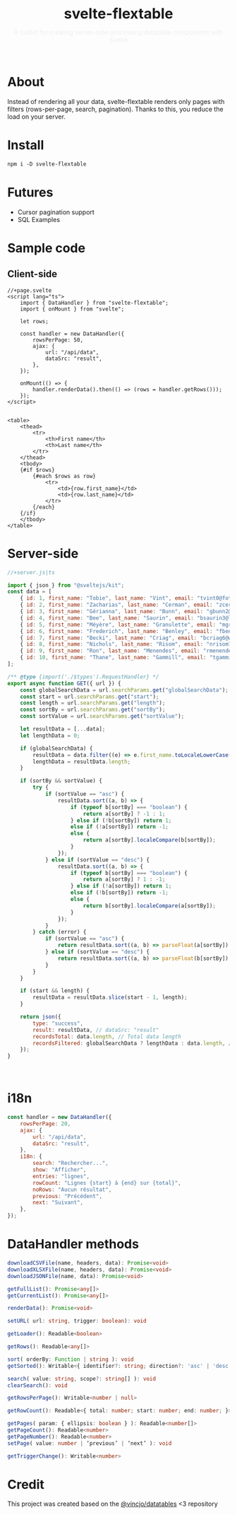 <div align="center">
  <p align="center">
</p>
  <h1 align="center" style="font-size:32px;margin:0;border:none;">svelte-flextable</h1>
  <p style="color:#eee">A toolkit for creating server-side processing datatable components with Svelte</p>
  <p>
</p>
</div>

<br>

# About

Instead of rendering all your data, svelte-flextable renders only pages with filters (rows-per-page, search, pagination). Thanks to this, you reduce the load on your server.

# Install

```apache
npm i -D svelte-flextable
```

# Futures

- Cursor pagination support
- SQL Examples

# Sample code

## Client-side

```svelte
//+page.svelte
<script lang="ts">
    import { DataHandler } from "svelte-flextable";
    import { onMount } from "svelte";

    let rows;

    const handler = new DataHandler({
        rowsPerPage: 50,
        ajax: {
            url: "/api/data",
            dataSrc: "result",
        },
    });

    onMount(() => {
        handler.renderData().then(() => (rows = handler.getRows()));
    });
</script>


<table>
    <thead>
        <tr>
            <th>First name</th>
            <th>Last name</th>
        </tr>
    </thead>
    <tbody>
    {#if $rows}
        {#each $rows as row}
            <tr>
                <td>{row.first_name}</td>
                <td>{row.last_name}</td>
            </tr>
        {/each}
    {/if}
    </tbody>
</table>
```

# Server-side

```javascript
//+server.js|ts

import { json } from "@sveltejs/kit";
const data = [
    { id: 1, first_name: "Tobie", last_name: "Vint", email: "tvint0@fotki.com" },
    { id: 2, first_name: "Zacharias", last_name: "Cerman", email: "zcerman1@sciencedirect.com" },
    { id: 3, first_name: "Gérianna", last_name: "Bunn", email: "gbunn2@foxnews.com" },
    { id: 4, first_name: "Bee", last_name: "Saurin", email: "bsaurin3@live.com" },
    { id: 5, first_name: "Méyère", last_name: "Granulette", email: "mgranul4@yellowbook.com" },
    { id: 6, first_name: "Frederich", last_name: "Benley", email: "fbenley5@ameblo.jp" },
    { id: 7, first_name: "Becki", last_name: "Criag", email: "bcriag6@washingtonpost.com" },
    { id: 8, first_name: "Nichols", last_name: "Risom", email: "nrisom7@google.com.br" },
    { id: 9, first_name: "Ron", last_name: "Menendes", email: "rmenendes8@prnewswire.com" },
    { id: 10, first_name: "Thane", last_name: "Gammill", email: "tgammill9@com.com" },
];

/** @type {import('./$types').RequestHandler} */
export async function GET({ url }) {
    const globalSearchData = url.searchParams.get("globalSearchData");
    const start = url.searchParams.get("start");
    const length = url.searchParams.get("length");
    const sortBy = url.searchParams.get("sortBy");
    const sortValue = url.searchParams.get("sortValue");

    let resultData = [...data];
    let lengthData = 0;

    if (globalSearchData) {
        resultData = data.filter((e) => e.first_name.toLocaleLowerCase().includes(globalSearchData) || e.last_name.toLocaleLowerCase().includes(globalSearchData) || e.email.toLocaleLowerCase().includes(globalSearchData));
        lengthData = resultData.length;
    }

    if (sortBy && sortValue) {
        try {
            if (sortValue == "asc") {
                resultData.sort((a, b) => {
                    if (typeof b[sortBy] === "boolean") {
                        return a[sortBy] ? -1 : 1;
                    } else if (!b[sortBy]) return 1;
                    else if (!a[sortBy]) return -1;
                    else {
                        return a[sortBy].localeCompare(b[sortBy]);
                    }
                });
            } else if (sortValue == "desc") {
                resultData.sort((a, b) => {
                    if (typeof b[sortBy] === "boolean") {
                        return a[sortBy] ? 1 : -1;
                    } else if (!a[sortBy]) return 1;
                    else if (!b[sortBy]) return -1;
                    else {
                        return b[sortBy].localeCompare(a[sortBy]);
                    }
                });
            }
        } catch (error) {
            if (sortValue == "asc") {
                return resultData.sort((a, b) => parseFloat(a[sortBy]) - parseFloat(b[sortBy]));
            } else if (sortValue == "desc") {
                return resultData.sort((a, b) => parseFloat(b[sortBy]) - parseFloat(a[sortBy]));
            }
        }
    }

    if (start && length) {
        resultData = resultData.slice(start - 1, length);
    }

    return json({
        type: "success",
        result: resultData, // dataSrc: "result"
        recordsTotal: data.length, // Total data length
        recordsFiltered: globalSearchData ? lengthData : data.length, //Filtered data length
    });
}
```

<br>

# i18n

```javascript
const handler = new DataHandler({
    rowsPerPage: 20,
    ajax: {
        url: "/api/data",
        dataSrc: "result",
    },
    i18n: {
        search: "Rechercher...",
        show: "Afficher",
        entries: "lignes",
        rowCount: "Lignes {start} à {end} sur {total}",
        noRows: "Aucun résultat",
        previous: "Précédent",
        next: "Suivant",
    },
});
```

# DataHandler methods

```typescript
downloadCSVFile(name, headers, data): Promise<void>
downloadXLSXFile(name, headers, data): Promise<void>
downloadJSONFile(name, data): Promise<void>
```

```typescript
getFullList(): Promise<any[]>
getCurrentList(): Promise<any[]>
```

```typescript
renderData(): Promise<void>
```

```typescript
setURL( url: string, trigger: boolean): void
```

```typescript
getLoader(): Readable<boolean>
```

```typescript
getRows(): Readable<any[]>
```

```typescript
sort( orderBy: Function | string ): void
getSorted(): Writable<{ identifier?: string; direction?: 'asc' | 'desc'; }>
```

```typescript
search( value: string, scope?: string[] ): void
clearSearch(): void
```

```typescript
getRowsPerPage(): Writable<number | null>
```

```typescript
getRowCount(): Readable<{ total: number; start: number; end: number; }>
```

```typescript
getPages( param: { ellipsis: boolean } ): Readable<number[]>
getPageCount(): Readable<number>
getPageNumber(): Readable<number>
setPage( value: number | ‘previous’ | ‘next’ ): void
```

```typescript
getTriggerChange(): Writable<number>
```

# Credit

This project was created based on the [@vincjo/datatables](https://github.com/vincjo/datatables) <3 repository
